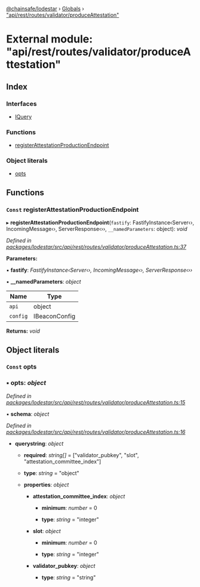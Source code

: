 [@chainsafe/lodestar](../README.md) › [Globals](../globals.md) › ["api/rest/routes/validator/produceAttestation"](_api_rest_routes_validator_produceattestation_.md)

# External module: "api/rest/routes/validator/produceAttestation"

## Index

### Interfaces

* [IQuery](../interfaces/_api_rest_routes_validator_produceattestation_.iquery.md)

### Functions

* [registerAttestationProductionEndpoint](_api_rest_routes_validator_produceattestation_.md#const-registerattestationproductionendpoint)

### Object literals

* [opts](_api_rest_routes_validator_produceattestation_.md#const-opts)

## Functions

### `Const` registerAttestationProductionEndpoint

▸ **registerAttestationProductionEndpoint**(`fastify`: FastifyInstance‹Server‹›, IncomingMessage‹›, ServerResponse‹››, `__namedParameters`: object): *void*

*Defined in [packages/lodestar/src/api/rest/routes/validator/produceAttestation.ts:37](https://github.com/ChainSafe/lodestar/blob/0e426d2/packages/lodestar/src/api/rest/routes/validator/produceAttestation.ts#L37)*

**Parameters:**

▪ **fastify**: *FastifyInstance‹Server‹›, IncomingMessage‹›, ServerResponse‹››*

▪ **__namedParameters**: *object*

Name | Type |
------ | ------ |
`api` | object |
`config` | IBeaconConfig |

**Returns:** *void*

## Object literals

### `Const` opts

### ▪ **opts**: *object*

*Defined in [packages/lodestar/src/api/rest/routes/validator/produceAttestation.ts:15](https://github.com/ChainSafe/lodestar/blob/0e426d2/packages/lodestar/src/api/rest/routes/validator/produceAttestation.ts#L15)*

▪ **schema**: *object*

*Defined in [packages/lodestar/src/api/rest/routes/validator/produceAttestation.ts:16](https://github.com/ChainSafe/lodestar/blob/0e426d2/packages/lodestar/src/api/rest/routes/validator/produceAttestation.ts#L16)*

* **querystring**: *object*

  * **required**: *string[]* = ["validator_pubkey", "slot", "attestation_committee_index"]

  * **type**: *string* = "object"

  * **properties**: *object*

    * **attestation_committee_index**: *object*

      * **minimum**: *number* = 0

      * **type**: *string* = "integer"

    * **slot**: *object*

      * **minimum**: *number* = 0

      * **type**: *string* = "integer"

    * **validator_pubkey**: *object*

      * **type**: *string* = "string"
